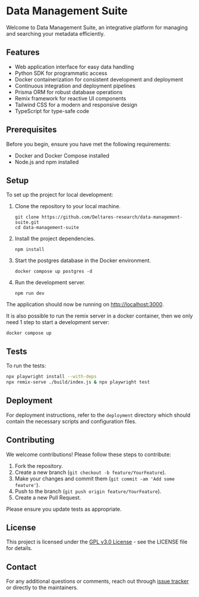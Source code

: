 # Data Management Suite

Welcome to Data Management Suite, an integrative platform for managing and searching your metadata efficiently.

## Features

- Web application interface for easy data handling
- Python SDK for programmatic access
- Docker containerization for consistent development and deployment
- Continuous integration and deployment pipelines
- Prisma ORM for robust database operations
- Remix framework for reactive UI components
- Tailwind CSS for a modern and responsive design
- TypeScript for type-safe code

## Prerequisites

Before you begin, ensure you have met the following requirements:

- Docker and Docker Compose installed
- Node.js and npm installed

## Setup

To set up the project for local development:

1. Clone the repository to your local machine.

   ```
   git clone https://github.com/Deltares-research/data-management-suite.git
   cd data-management-suite
   ```

2. Install the project dependencies.

   ```
   npm install
   ```

3. Start the postgres database in the Docker environment.

   ```
   docker compose up postgres -d
   ```

4. Run the development server.
   ```
   npm run dev
   ```

The application should now be running on [http://localhost:3000](http://localhost:3000).

It is also possible to run the remix server in a docker container, then we only need 1 step to start a development server:

```
docker compose up
```

## Tests

To run the tests:

```bash
npx playwright install --with-deps
npx remix-serve ./build/index.js & npx playwright test
```

## Deployment

For deployment instructions, refer to the `deployment` directory which should contain the necessary scripts and configuration files.

## Contributing

We welcome contributions! Please follow these steps to contribute:

1. Fork the repository.
2. Create a new branch (`git checkout -b feature/YourFeature`).
3. Make your changes and commit them (`git commit -am 'Add some feature'`).
4. Push to the branch (`git push origin feature/YourFeature`).
5. Create a new Pull Request.

Please ensure you update tests as appropriate.

## License

This project is licensed under the [GPL v3.0 License](./LICENSE) - see the LICENSE file for details.

## Contact

For any additional questions or comments, reach out through [issue tracker](https://github.com/Deltares-research/data-management-suite/issues) or directly to the maintainers.

